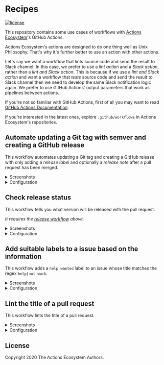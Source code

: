 # Recipes

[![license][license-badge]][license]

This repository contains some use cases of workflows with [Actions Ecosystem](https://github.com/actions-ecosystem)'s GitHub Actions.

Actions Ecosystem's actions are designed to do one thing well as Unix Philosophy.
That's why it's further better to use an action with other actions.

Let's say we want a workflow that lints source code and send the result to Slack channel.
In this case, we prefer to use a *lint action* and a *Slack action*, rather than a *lint and Slack action*.
This is because if we use a *lint and Slack action* and want a workflow that *tests* source code and send the result to Slack channel then we need to develop the same Slack notification logic again.
We prefer to use GitHub Actions' output parameters that work as pipelines between actions.

If you're not so familiar with GitHub Actions, first of all you may want to read [GitHub Actions Documentation](https://help.github.com/en/actions).

If you're interested in the latest ones, explore `.github/workflows` in Actions Ecosystem's repositories.

## Automate updating a Git tag with semver and creating a GitHub release

This workflow automates updating a Git tag and creating a GitHub release with only adding a *release label* and optionally a *release note* after a pull request has been merged.

<details>
<summary>Screenshots</summary>

![screenshot](./docs/assets/screenshot-release-pull-request.png)
![screenshot](./docs/assets/screenshot-release-release.png)

</details>

<details>
<summary>Configuration</summary>

1. [actions-ecosystem/action-get-merged-pull-request](https://github.com/actions-ecosystem/action-get-merged-pull-request) gets a pull request merged with the base branch.
2. [actions-ecosystem/action-release-label](https://github.com/actions-ecosystem/action-release-label) gets a semver update level from a *release label*.
3. [actions-ecosystem/action-get-latest-tag](https://github.com/actions-ecosystem/action-get-latest-tag) fetches the latest Git tag in the repository.
4. [actions-ecosystem/action-bump-semver](https://github.com/actions-ecosystem/action-bump-semver) bumps up the Git tag previously fetched based on the semver update level at the step *1*.
5. *[Optional]* [actions-ecosystem/action-regex-match](https://github.com/actions-ecosystem/action-regex-match) extracts a *release note* from the pull request body.
6. [actions-ecosystem/action-push-tag](https://github.com/actions-ecosystem/action-push-tag) pushes the bumped Git tag with the pull request reference as a message.
7. [actions/create-release](https://github.com/actions/create-release) creates a GitHub release with the Git tag and the *release note* when the semver update level is *major* or *minor*.
8. *[Optional]* [actions-ecosystem/action-create-comment](https://github.com/actions-ecosystem/action-create-comment) creates a comment that reports the new GitHub release.

For further details, see each action document.

```yaml
name: Create Release

on:
  push:
    branches:
      - master

jobs:
  release:
    runs-on: ubuntu-latest
    steps:
      - uses: actions/checkout@v2

      - uses: actions-ecosystem/action-get-merged-pull-request@v1
        id: get-merged-pull-request
        with:
          github_token: ${{ secrets.GITHUB_TOKEN }}

      - uses: actions-ecosystem/action-release-label@v1
        id: release-label
        if: ${{ steps.get-merged-pull-request.outputs.title != null }}
        with:
          github_token: ${{ secrets.GITHUB_TOKEN }}
          labels: ${{ steps.get-merged-pull-request.outputs.labels }}

      - uses: actions-ecosystem/action-get-latest-tag@v1
        id: get-latest-tag
        if: ${{ steps.release-label.outputs.level != null }}
        with:
          semver_only: true

      - uses: actions-ecosystem/action-bump-semver@v1
        id: bump-semver
        if: ${{ steps.release-label.outputs.level != null }}
        with:
          current_version: ${{ steps.get-latest-tag.outputs.tag }}
          level: ${{ steps.release-label.outputs.level }}

      - uses: actions-ecosystem/action-regex-match@v2
        id: regex-match
        if: ${{ steps.bump-semver.outputs.new_version != null }}
        with:
          text: ${{ steps.get-merged-pull-request.outputs.body }}
          regex: '```release_note([\s\S]*)```'

      - uses: actions-ecosystem/action-push-tag@v1
        if: ${{ steps.bump-semver.outputs.new_version != null }}
        with:
          tag: ${{ steps.bump-semver.outputs.new_version }}
          message: "${{ steps.bump-semver.outputs.new_version }}: PR #${{ steps.get-merged-pull-request.outputs.number }} ${{ steps.get-merged-pull-request.outputs.title }}"

      - uses: actions/create-release@v1
        if: ${{ steps.release-label.outputs.level == 'major' || steps.release-label.outputs.level == 'minor' }}
        env:
          GITHUB_TOKEN: ${{ secrets.GITHUB_TOKEN }}
        with:
          tag_name: ${{ steps.bump-semver.outputs.new_version }}
          release_name: ${{ steps.bump-semver.outputs.new_version }}
          body: ${{ steps.regex-match.outputs.group1 }}

      - uses: actions-ecosystem/action-create-comment@v1
        if: ${{ steps.bump-semver.outputs.new_version != null }}
        with:
          github_token: ${{ secrets.GITHUB_TOKEN }}
          number: ${{ steps.get-merged-pull-request.outputs.number }}
          body: |
            The new version [${{ steps.bump-semver.outputs.new_version }}](https://github.com/${{ github.repository }}/releases/tag/${{ steps.bump-semver.outputs.new_version }}) has been released :tada:
```

</details>

## Check release status

This workflow tells you what version will be released with the pull request.

*It requires the [release workflow](#automate-updating-a-git-tag-with-semver-and-creating-a-github-release) above.*

<details>
<summary>Screenshots</summary>

![screenshot](./docs/assets/screenshot-check-release-comment.png)

</details>

<details>
<summary>Configuration</summary>

```yaml
name: Check Release

on:
  pull_request:
    types:
      - labeled

jobs:
  release:
    runs-on: ubuntu-latest
    steps:
      - uses: actions/checkout@v2

      - uses: actions-ecosystem/action-release-label@v1
        id: release-label
        if: ${{ startsWith(github.event.label.name, 'release/') }}

      - uses: actions-ecosystem/action-get-latest-tag@v1
        id: get-latest-tag
        if: ${{ steps.release-label.outputs.level != null }}
        with:
          semver_only: true

      - uses: actions-ecosystem/action-bump-semver@v1
        id: bump-semver
        if: ${{ steps.release-label.outputs.level != null }}
        with:
          current_version: ${{ steps.get-latest-tag.outputs.tag }}
          level: ${{ steps.release-label.outputs.level }}

      - uses: actions-ecosystem/action-create-comment@v1
        if: ${{ steps.bump-semver.outputs.new_version != null }}
        with:
          github_token: ${{ secrets.GITHUB_TOKEN }}
          body: |
            This PR will update [${{ github.repository }}](https://github.com/${{ github.repository }}) from [${{ steps.get-latest-tag.outputs.tag }}](https://github.com/${{ github.repository }}/releases/tag/${{ steps.get-latest-tag.outputs.tag }}) to ${{ steps.bump-semver.outputs.new_version }} :rocket:

            If this update isn't as you expected, you may want to change or remove the *release label*.
```

</details>

## Add suitable labels to a issue based on the information

This workflow adds a `help wanted` label to an issue whose title matches the regex `help|not work`.

<details>
<summary>Screenshots</summary>

![screenshot](./docs/assets/screenshot-add-label-based-on-issue.png)

</details>

<details>
<summary>Configuration</summary>

```yaml
name: Mark Issue with Help Wanted

on:
  pull_request:
    types:
      - opened
      - edited
      - reopened

jobs:
  release:
    runs-on: ubuntu-latest
    steps:
      - uses: actions/checkout@v2

      - uses: actions-ecosystem/action-regex-match@v2
        id: regex-match
        with:
          text: ${{ github.event.issue.title }}
          regex: "help|not work"
          flags: 'gi'

      - uses: actions-ecosystem/action-add-labels@v1
        if: ${{ steps.regex-match.outputs.match != '' }}
        with:
          github_token: ${{ secrets.GITHUB_TOKEN }}
          labels: 'help wanted'
```

</details>

## Lint the title of a pull request

This workflow lints the title of a pull request.

<details>
<summary>Screenshots</summary>

![screenshot](./docs/assets/screenshot-lint-pull-request-title.png)

</details>

<details>
<summary>Configuration</summary>

```yaml
name: Lint Pull Request Title

on:
  pull_request:
    types:
      - opened
      - edited
      - reopened

jobs:
  lint:
    runs-on: ubuntu-latest
    steps:
      - uses: actions/checkout@v2

      - uses: actions-ecosystem/action-regex-match@v2
        id: regex-match
        with:
          text: ${{ github.event.pull_request.title }}
          regex: '(?:add|update|fix)\([a-z]+\):\s.+'

      - uses: actions-ecosystem/action-create-comment@v1
        if: ${{ steps.regex-match.outputs.match == '' }}
        with:
          github_token: ${{ secrets.GITHUB_TOKEN }}
          body: |
            :warning: The title of this PR is invalid.

            Please make the title match the regex `(?:add|update|fix)\([a-z]+\):\s.+`.

            e.g.) `add(cli): enable --verbose flag`, `fix(api): avoid unexpected error in handler`

      - uses: actions-ecosystem/action-add-labels@v1
        if: ${{ steps.regex-match.outputs.match == '' }}
        with:
          github_token: ${{ secrets.GITHUB_TOKEN }}
          labels: 'invalid/title'

      - uses: actions-ecosystem/action-set-action-status@v1
        if: ${{ steps.regex-match.outputs.match == '' }}
        with:
          status: failure
```

</details>

## License

Copyright 2020 The Actions Ecosystem Authors.

<!-- badge links -->

[license]: LICENSE
[license-badge]: https://img.shields.io/github/license/actions-ecosystem/action-add-labels?style=for-the-badge
